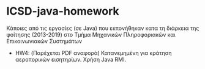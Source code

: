 # ICSD-java-homework
Κάποιες από τις εργασίες (σε Java) που εκπονήθηκαν κατα τη διάρκεια της φοίτησης (2013-2019) στο Τμήμα Μηχανικών Πληροφοριακών και Επικοινωνιακών Συστημάτων 

- HW4: (Παρέχεται PDF αναφορά) Κατανεμημένη για κράτηση αεροπορικών εισητηρίων. Χρήση Java RMI.
